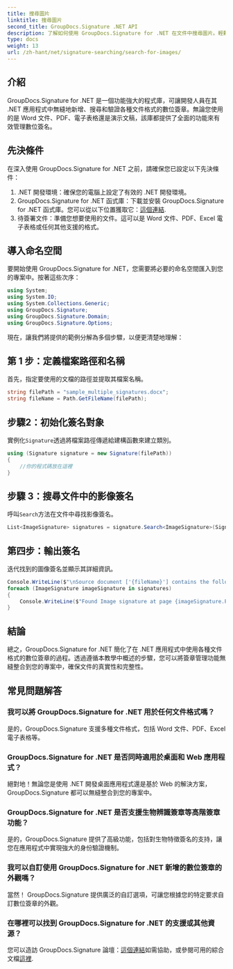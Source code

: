 ```yaml
---
title: 搜尋圖片
linktitle: 搜尋圖片
second_title: GroupDocs.Signature .NET API
description: 了解如何使用 GroupDocs.Signature for .NET 在文件中搜尋圖片。輕鬆增強文件的安全性和完整性。
type: docs
weight: 13
url: /zh-hant/net/signature-searching/search-for-images/
---
```

## 介紹
GroupDocs.Signature for .NET 是一個功能強大的程式庫，可讓開發人員在其 .NET 應用程式中無縫地新增、搜尋和驗證各種文件格式的數位簽章。無論您使用的是 Word 文件、PDF、電子表格還是演示文稿，該庫都提供了全面的功能來有效管理數位簽名。
## 先決條件
在深入使用 GroupDocs.Signature for .NET 之前，請確保您已設定以下先決條件：
1. .NET 開發環境：確保您的電腦上設定了有效的 .NET 開發環境。
2. GroupDocs.Signature for .NET 函式庫：下載並安裝 GroupDocs.Signature for .NET 函式庫。您可以從以下位置獲取它：[這個連結](https://releases.groupdocs.com/signature/net/).
3. 待簽署文件：準備您想要使用的文件。這可以是 Word 文件、PDF、Excel 電子表格或任何其他支援的格式。

## 導入命名空間
要開始使用 GroupDocs.Signature for .NET，您需要將必要的命名空間匯入到您的專案中。按著這些次序：

```csharp
using System;
using System.IO;
using System.Collections.Generic;
using GroupDocs.Signature;
using GroupDocs.Signature.Domain;
using GroupDocs.Signature.Options;
```

現在，讓我們將提供的範例分解為多個步驟，以便更清楚地理解：
## 第 1 步：定義檔案路徑和名稱
首先，指定要使用的文檔的路徑並提取其檔案名稱。
```csharp
string filePath = "sample_multiple_signatures.docx";
string fileName = Path.GetFileName(filePath);
```
## 步驟2：初始化簽名對象
實例化`Signature`透過將檔案路徑傳遞給建構函數來建立類別。
```csharp
using (Signature signature = new Signature(filePath))
{
    //你的程式碼放在這裡
}
```
## 步驟 3：搜尋文件中的影像簽名
呼叫`Search`方法在文件中尋找影像簽名。
```csharp
List<ImageSignature> signatures = signature.Search<ImageSignature>(SignatureType.Image);
```
## 第四步：輸出簽名
迭代找到的圖像簽名並顯示其詳細資訊。
```csharp
Console.WriteLine($"\nSource document ['{fileName}'] contains the following image signature(s).");
foreach (ImageSignature imageSignature in signatures)
{
    Console.WriteLine($"Found Image signature at page {imageSignature.PageNumber} and size {imageSignature.Size}.");
}
```

## 結論
總之，GroupDocs.Signature for .NET 簡化了在 .NET 應用程式中使用各種文件格式的數位簽章的過程。透過遵循本教學中概述的步驟，您可以將簽章管理功能無縫整合到您的專案中，確保文件的真實性和完整性。
## 常見問題解答
### 我可以將 GroupDocs.Signature for .NET 用於任何文件格式嗎？
是的，GroupDocs.Signature 支援多種文件格式，包括 Word 文件、PDF、Excel 電子表格等。
### GroupDocs.Signature for .NET 是否同時適用於桌面和 Web 應用程式？
絕對地！無論您是使用 .NET 開發桌面應用程式還是基於 Web 的解決方案，GroupDocs.Signature 都可以無縫整合到您的專案中。
### GroupDocs.Signature for .NET 是否支援生物辨識簽章等高階簽章功能？
是的，GroupDocs.Signature 提供了高級功能，包括對生物特徵簽名的支持，讓您在應用程式中實現強大的身份驗證機制。
### 我可以自訂使用 GroupDocs.Signature for .NET 新增的數位簽章的外觀嗎？
當然！ GroupDocs.Signature 提供廣泛的自訂選項，可讓您根據您的特定要求自訂數位簽章的外觀。
### 在哪裡可以找到 GroupDocs.Signature for .NET 的支援或其他資源？
您可以造訪 GroupDocs.Signature 論壇：[這個連結](https://forum.groupdocs.com/c/signature/13)如需協助，或參閱可用的綜合文檔[這裡](https://reference.groupdocs.com/signature/net/).